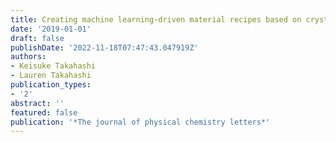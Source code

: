 ```yaml
---
title: Creating machine learning-driven material recipes based on crystal structure
date: '2019-01-01'
draft: false
publishDate: '2022-11-18T07:47:43.047919Z'
authors:
- Keisuke Takahashi
- Lauren Takahashi
publication_types:
- '2'
abstract: ''
featured: false
publication: '*The journal of physical chemistry letters*'
---
```


